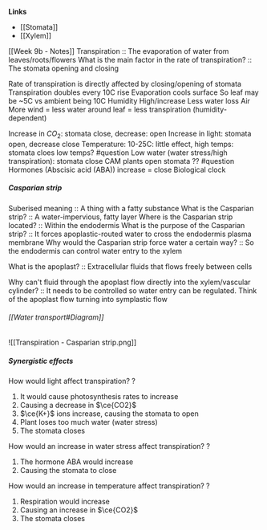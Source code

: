 **Links**
- [[Stomata]]
- [[Xylem]]

[[Week 9b - Notes]]
Transpiration :: The evaporation of water from leaves/roots/flowers
What is the main factor in the rate of transpiration? :: The stomata opening and closing

Rate of transpiration is directly affected by closing/opening of stomata
	Transpiration doubles every 10C rise
		Evaporation cools surface
			So leaf may be ~5C vs ambient being 10C
	Humidity
		High/increase
			Less water loss
	Air
		More wind = less water around leaf = less transpiration (humidity-dependent)

Increase in $CO_{2}$: stomata close, decrease: open
Increase in light: stomata open, decrease close
Temperature: 10-25C: little effect, high temps: stomata cloes
	low temps? #question
Low water (water stress/high transpiration): stomata close 
CAM plants open stomata ?? #question
Hormones (Abscisic acid (ABA)) increase = close
Biological clock

##### Casparian strip
Suberised meaning :: A thing with a fatty substance
What is the Casparian strip? :: A water-impervious, fatty layer
Where is the Casparian strip located? :: Within the endodermis
What is the purpose of the Casparian strip? :: It forces apoplastic-routed water to cross the endodermis plasma membrane
Why would the Casparian strip force water a certain way? :: So the endodermis can control water entry to the xylem

What is the apoplast? :: Extracellular fluids that flows freely between cells

Why can't fluid through the apoplast flow directly into the xylem/vascular cylinder? :: It needs to be controlled so water entry can be regulated. Think of the apoplast flow turning into symplastic flow 
###### [[Water transport#Diagram]]

![[Transpiration - Casparian strip.png]]
##### Synergistic effects
How would light affect transpiration?
?
1. It would cause photosynthesis rates to increase
2. Causing a decrease in $\ce{CO2}$
3. $\ce{K+}$ ions increase, causing the stomata to open
4. Plant loses too much water (water stress)
5. The stomata closes

How would an increase in water stress affect transpiration?
?
1. The hormone ABA would increase
2. Causing the stomata to close


How would an increase in temperature affect transpiration?
?
1. Respiration would increase
2. Causing an increase in $\ce{CO2}$
3. The stomata closes